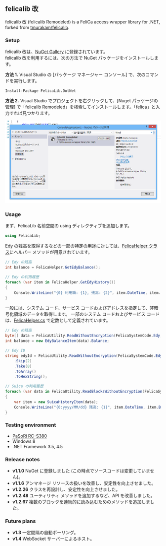 ## felicalib 改

felicalib 改 (felicalib Remodeled) is a FeliCa access wrapper library for .NET, forked from [tmurakam/felicalib](https://github.com/tmurakam/felicalib).

### Setup
felicalib 改は、[NuGet Gallery](http://www.nuget.org/packages/FelicaLib.DotNet/) に登録されています。  
felicalib 改を利用するには、次の方法で NuGet パッケージをインストールします。

**方法 1.** Visual Studio の [パッケージ マネージャー コンソール] で、次のコマンドを実行します。

```
Install-Package FelicaLib.DotNet
```

**方法 2.** Visual Studio でプロジェクトを右クリックして、[Nuget パッケージの管理] で「felicalib Remodeled」を検索してインストールします。「felica」と入力すれば見つかります。

![VS-NuGet](Images/Preview/VS-NuGet.png)

### Usage
まず、FelicaLib 名前空間の using ディレクティブを追加します。

```c#
using FelicaLib;
```

Edy の残高を取得するなどの一部の特定の用途に対しては、[FelicaHelper クラス](https://github.com/sakapon/felicalib-remodeled/blob/master/FelicaLib_Remodeled/FelicaLib_DotNet/FelicaHelper.cs)にヘルパー メソッドが用意されています。

```c#
// Edy の残高
int balance = FelicaHelper.GetEdyBalance();
```

```c#
// Edy の利用履歴
foreach (var item in FelicaHelper.GetEdyHistory())
{
    Console.WriteLine("{0} 利用額: {1}, 残高: {2}", item.DateTime, item.Amount, item.Balance);
}
```

一般には、システム コード、サービス コードおよびアドレスを指定して、非暗号化領域のデータを取得します。
一部のシステム コードおよびサービス コードは、[FelicaHelper.cs](https://github.com/sakapon/felicalib-remodeled/blob/master/FelicaLib_Remodeled/FelicaLib_DotNet/FelicaHelper.cs) で定数として定義されています。

```c#
// Edy の残高
byte[] data = FelicaUtility.ReadWithoutEncryption(FelicaSystemCode.Edy, FelicaServiceCode.EdyBalance, 0);
int balance = new EdyBalanceItem(data).Balance;
```

```c#
// Edy ID
string edyId = FelicaUtility.ReadWithoutEncryption(FelicaSystemCode.Edy, 0x110B, 0)
    .Skip(2)
    .Take(8)
    .ToArray()
    .ToHexString();
```

```c#
// Suica の利用履歴
foreach (var data in FelicaUtility.ReadBlocksWithoutEncryption(FelicaSystemCode.Suica, FelicaServiceCode.SuicaHistory, 0, 20))
{
    var item = new SuicaHistoryItem(data);
    Console.WriteLine("{0:yyyy/MM/dd} 残高: {1}", item.DateTime, item.Balance);
}
```

### Testing environment
* [PaSoRi RC-S380](http://www.sony.co.jp/Products/felica/consumer/products/RC-S380.html)
* Windows 8
* .NET Framework 3.5, 4.5

### Release notes
* **v1.1.0** NuGet に登録しました (この時点でソースコードは変更していません)。
* **v1.1.6** アンマネージ リソースの扱いを改善し、安定性を向上させました。
* **v1.2.26** クラスを再設計し、安定性を向上させました。
* **v1.2.48** ユーティリティ メソッドを追加するなど、API を改善しました。
* **v1.2.67** 複数のブロックを連続的に読み込むためのメソッドを追加しました。

### Future plans
* **v1.3** 一定間隔の自動ポーリング。
* **v1.4** WebSocket サーバーによるホスト。
